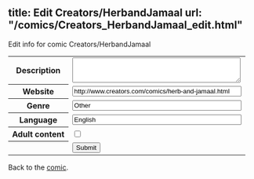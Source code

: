 title: Edit Creators/HerbandJamaal
url: "/comics/Creators_HerbandJamaal_edit.html"
---
Edit info for comic Creators/HerbandJamaal

<form name="comic" action="http://gaepostmail.appspot.com/comic/" method="post">
<table class="comicinfo">
<tr>
<th>Description</th><td><textarea name="description" cols="40" rows="3"></textarea></td>
</tr>
<tr>
<th>Website</th><td><input type="text" name="url" value="http://www.creators.com/comics/herb-and-jamaal.html" size="40"/></td>
</tr>
<tr>
<th>Genre</th><td><input type="text" name="genre" value="Other" size="40"/></td>
</tr>
<tr>
<th>Language</th><td><input type="text" name="language" value="English" size="40"/></td>
</tr>
<tr>
<th>Adult content</th><td><input type="checkbox" name="adult" value="adult" /></td>
</tr>
<tr>
<th></th><td>
<input type="hidden" name="comic" value="Creators_HerbandJamaal" />
<input type="submit" name="submit" value="Submit" />
</td>
</tr>
</table>
</form>

Back to the [comic](Creators_HerbandJamaal.html).
